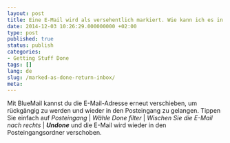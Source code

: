 ```yaml
---
layout: post
title: Eine E-Mail wird als versehentlich markiert. Wie kann ich es in meinen Posteingang zurückgeben?
date: 2014-12-03 10:26:29.000000000 +02:00
type: post
published: true
status: publish
categories:
- Getting Stuff Done
tags: []
lang: de
slug: /marked-as-done-return-inbox/
meta:
---
```


Mit BlueMail kannst du die E-Mail-Adresse erneut verschieben, um rückgängig zu werden und wieder in den Posteingang zu gelangen. Tippen Sie einfach auf *Posteingang* \| *Wähle Done filter* \| *Wischen Sie die E-Mail nach rechts* \| ***Undone*** und die E-Mail wird wieder in den Posteingangsordner verschoben.
